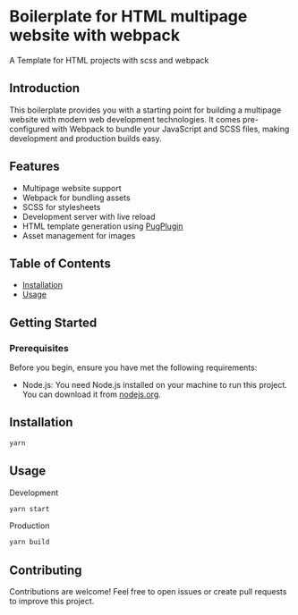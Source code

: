 # Boilerplate for HTML multipage website with webpack

A Template for HTML projects with scss and webpack

## Introduction

This boilerplate provides you with a starting point for building a multipage website with modern web development technologies. It comes pre-configured with Webpack to bundle your JavaScript and SCSS files, making development and production builds easy.

## Features

- Multipage website support
- Webpack for bundling assets
- SCSS for stylesheets
- Development server with live reload
- HTML template generation using [PugPlugin](https://github.com/webdiscus/pug-plugin)
- Asset management for images

## Table of Contents

- [Installation](#installation)
- [Usage](#usage)


## Getting Started

### Prerequisites

Before you begin, ensure you have met the following requirements:

- Node.js: You need Node.js installed on your machine to run this project. You can download it from [nodejs.org](https://nodejs.org/).

## Installation

```sh
yarn
```

## Usage

Development

```sh
yarn start
```

Production

```sh
yarn build
```


## Contributing
Contributions are welcome! Feel free to open issues or create pull requests to improve this project.

